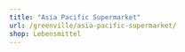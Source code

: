 ```yaml
---
title: "Asia Pacific Supermarket"
url: /greenville/asia-pacific-supermarket/
shop: Lebensmittel
---
```

